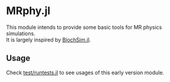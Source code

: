 # MRphy.jl

This module intends to provide some basic tools for MR physics simulations.\
It is largely inspired by [BlochSim.jl](https://github.com/StevenWhitaker/BlochSim.jl).

## Usage

Check [test/runtests.jl](https://github.com/tianrluo/MRphy.jl/tree/test/runtests.jl) to see usages of this early version module.
